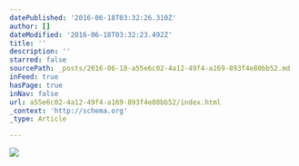 ```yaml
---
datePublished: '2016-06-18T03:32:26.310Z'
author: []
dateModified: '2016-06-18T03:32:23.492Z'
title: ''
description: ''
starred: false
sourcePath: _posts/2016-06-18-a55e6c02-4a12-49f4-a169-893f4e80bb52.md
inFeed: true
hasPage: true
inNav: false
url: a55e6c02-4a12-49f4-a169-893f4e80bb52/index.html
_context: 'http://schema.org'
_type: Article

---
```

![](https://the-grid-user-content.s3-us-west-2.amazonaws.com/ebcc0e5d-a935-4da0-b740-fbf2a529ff9b.jpg)
